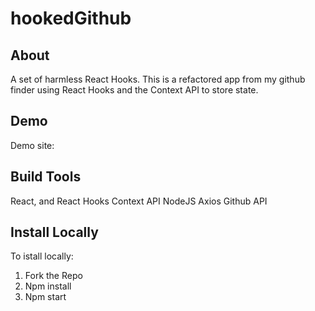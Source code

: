 # hookedGithub

## About 
A set of harmless React Hooks.
This is a refactored app from my github finder using React Hooks and the Context API to store state.


## Demo
Demo site:

## Build Tools
React, and React Hooks
Context API
NodeJS
Axios
Github API

## Install Locally
To istall locally:
1. Fork the Repo
2. Npm install
3. Npm start